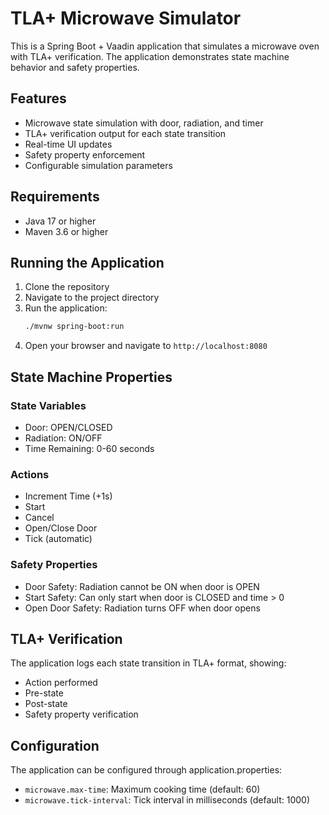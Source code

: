 # TLA+ Microwave Simulator

This is a Spring Boot + Vaadin application that simulates a microwave oven with TLA+ verification. The application demonstrates state machine behavior and safety properties.

## Features

- Microwave state simulation with door, radiation, and timer
- TLA+ verification output for each state transition
- Real-time UI updates
- Safety property enforcement
- Configurable simulation parameters

## Requirements

- Java 17 or higher
- Maven 3.6 or higher

## Running the Application

1. Clone the repository
2. Navigate to the project directory
3. Run the application:
   ```bash
   ./mvnw spring-boot:run
   ```
4. Open your browser and navigate to `http://localhost:8080`

## State Machine Properties

### State Variables
- Door: OPEN/CLOSED
- Radiation: ON/OFF
- Time Remaining: 0-60 seconds

### Actions
- Increment Time (+1s)
- Start
- Cancel
- Open/Close Door
- Tick (automatic)

### Safety Properties
- Door Safety: Radiation cannot be ON when door is OPEN
- Start Safety: Can only start when door is CLOSED and time > 0
- Open Door Safety: Radiation turns OFF when door opens

## TLA+ Verification

The application logs each state transition in TLA+ format, showing:
- Action performed
- Pre-state
- Post-state
- Safety property verification

## Configuration

The application can be configured through application.properties:
- `microwave.max-time`: Maximum cooking time (default: 60)
- `microwave.tick-interval`: Tick interval in milliseconds (default: 1000) 